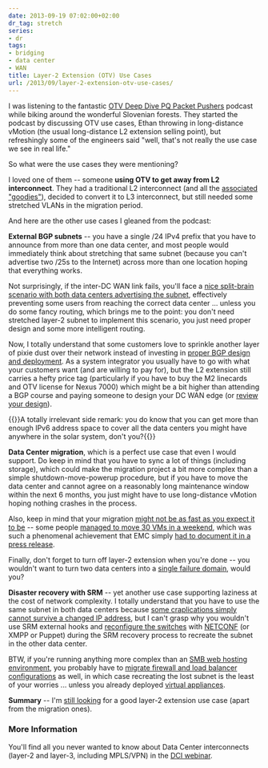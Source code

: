 ```yaml
---
date: 2013-09-19 07:02:00+02:00
dr_tag: stretch
series:
- dr
tags:
- bridging
- data center
- WAN
title: Layer-2 Extension (OTV) Use Cases
url: /2013/09/layer-2-extension-otv-use-cases/
---
```

I was listening to the fantastic [OTV Deep Dive PQ Packet Pushers](http://packetpushers.net/pq-show-24-cisco-otv-deep-dive-part-1/) podcast while biking around the wonderful Slovenian forests. They started the podcast by discussing OTV use cases, Ethan throwing in long-distance vMotion (the usual long-distance L2 extension selling point), but refreshingly some of the engineers said "well, that's not really the use case we see in real life."

So what were the use cases they were mentioning?
<!--more-->
I loved one of them -- someone **using OTV to get away from L2 interconnect**. They had a traditional L2 interconnect (and all the [associated "goodies"](/2012/05/layer-2-network-is-single-failure/)), decided to convert it to L3 interconnect, but still needed some stretched VLANs in the migration period.

And here are the other use cases I gleaned from the podcast:

**External BGP subnets** -- you have a single /24 IPv4 prefix that you have to announce from more than one data center, and most people would immediately think about stretching that same subnet (because you can't advertise two /25s to the Internet) across more than one location hoping that everything works.

Not surprisingly, if the inter-DC WAN link fails, you'll face a [nice split-brain scenario with both data centers advertising the subnet](/2012/10/is-layer-3-dci-safe/), effectively preventing some users from reaching the correct data center ... unless you do some fancy routing, which brings me to the point: you don't need stretched layer-2 subnet to implement this scenario, you just need proper design and some more intelligent routing.

Now, I totally understand that some customers love to sprinkle another layer of pixie dust over their network instead of investing in [proper BGP design and deployment](http://www.ipspace.net/Redundant_Data_Center_Internet_Connectivity). As a system integrator you usually have to go with what your customers want (and are willing to pay for), but the L2 extension still carries a hefty price tag (particularly if you have to buy the M2 linecards and OTV license for Nexus 7000) which might be a bit higher than attending a BGP course and paying someone to design your DC WAN edge (or [review your design](http://www.ipspace.net/ExpertExpress)).

{{<note>}}A totally irrelevant side remark: you do know that you can get more than enough IPv6 address space to cover all the data centers you might have anywhere in the solar system, don't you?{{</note>}}

**Data Center migration**, which is a perfect use case that even I would support. Do keep in mind that you have to sync a lot of things (including storage), which could make the migration project a bit more complex than a simple shutdown-move-powerup procedure, but if you have to move the data center and cannot agree on a reasonably long maintenance window within the next 6 months, you just might have to use long-distance vMotion hoping nothing crashes in the process.

Also, keep in mind that your migration [might not be as fast as you expect it to be](/2011/09/long-distance-vmotion-for-disaster/) -- some people [managed to move 30 VMs in a weekend](/2012/07/long-distance-workload-mobility-in/), which was such a phenomenal achievement that EMC simply [had to document it in a press release](http://www.emc.com/about/news/press/2012/20120709-01.htm).

Finally, don't forget to turn off layer-2 extension when you're done -- you wouldn't want to turn two data centers into a [single failure domain](/2012/05/layer-2-network-is-single-failure/), would you?

**Disaster recovery with SRM** -- yet another use case supporting laziness at the cost of network complexity. I totally understand that you have to use the same subnet in both data centers because [some craplications simply cannot survive a changed IP address](/2012/01/ip-renumbering-in-disaster-avoidance/), but I can't grasp why you wouldn't use SRM external hooks and [reconfigure the switches](/2013/01/long-distance-vmotion-stretched-ha/) with [NETCONF](/2012/06/netconf-expect-on-steroids/) (or XMPP or Puppet) during the SRM recovery process to recreate the subnet in the other data center.

BTW, if you're running anything more complex than an [SMB web hosting environment](/2012/08/pvlan-vxlan-and-cloud-application/), you probably have to [migrate firewall and load balancer configurations](/2013/05/simplify-your-disaster-recovery-with/) as well, in which case recreating the lost subnet is the least of your worries ... unless you already deployed [virtual appliances](/2013/04/virtual-appliance-performance-is/).

**Summary** -- I'm [still looking](/2011/11/busting-layer-2-data-center/) for a good layer-2 extension use case (apart from the migration ones).

### More Information

You'll find all you never wanted to know about Data Center interconnects (layer-2 and layer-3, including MPLS/VPN) in the [DCI webinar](http://www.ipspace.net/Data_Center_Interconnects).